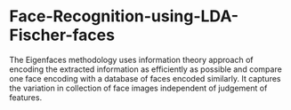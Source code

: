 # Face-Recognition-using-LDA-Fischer-faces
The Eigenfaces methodology uses information theory approach of encoding the extracted information as efficiently as possible and compare one face encoding with a database of faces encoded similarly. It captures the variation in collection of face images independent of judgement of features.
